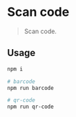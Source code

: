 # Scan code

> Scan code.

## Usage

```bash
npm i

# barcode
npm run barcode

# qr-code
npm run qr-code
```
